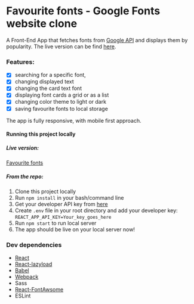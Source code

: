 # Favourite fonts - Google Fonts website clone

A Front-End App that fetches fonts from [Google API](https://developers.google.com/fonts/docs/getting_started) and displays them by popularity. The live version can be find [here](https://google-fonts-clone.netlify.app/).

### Features:
- [x] searching for a specific font, 
- [x] changing displayed text
- [x] changing the card text font
- [x] displaying font cards a grid or as a list
- [x] changing color theme to light or dark
- [x] saving favourite fonts to local storage

The app is fully responsive, with mobile first approach.

#### Running this project locally
##### Live version:
[Favourite fonts](https://google-fonts-clone.netlify.com/)

##### From the repo:
1. Clone this project locally
2. Run `npm install` in your bash/command line
3. Get your developer API key from [here](https://developers.google.com/fonts/docs/developer_api)
4. Create `.env` file in your root directory and add your developer key:
`REACT_APP_API_KEY=Your_key_goes_here`
5. Run `npm start` to run local server
6. The app should be live on your local server now!


### Dev dependencies
- [React](https://reactjs.org/)
- [React-lazyload](https://github.com/twobin/react-lazyload)
- [Babel](https://babeljs.io/)
- [Webpack](https://webpack.js.org/)
- Sass
- [React-FontAwsome](https://github.com/FortAwesome/react-fontawesome)
- ESLint

